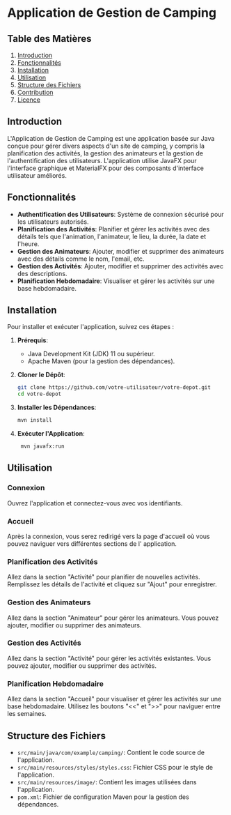 # Application de Gestion de Camping

## Table des Matières

1. [Introduction](#introduction)
2. [Fonctionnalités](#fonctionnalités)
3. [Installation](#installation)
4. [Utilisation](#utilisation)
5. [Structure des Fichiers](#structure-des-fichiers)
6. [Contribution](#contribution)
7. [Licence](#licence)

## Introduction

L'Application de Gestion de Camping est une application basée sur Java conçue pour gérer divers aspects d'un site de
camping, y compris la planification des activités, la gestion des animateurs et la gestion de l'authentification des
utilisateurs. L'application utilise JavaFX pour l'interface graphique et MaterialFX pour des composants d'interface
utilisateur améliorés.

## Fonctionnalités

- **Authentification des Utilisateurs**: Système de connexion sécurisé pour les utilisateurs autorisés.
- **Planification des Activités**: Planifier et gérer les activités avec des détails tels que l'animation, l'animateur,
  le lieu, la durée, la date et l'heure.
- **Gestion des Animateurs**: Ajouter, modifier et supprimer des animateurs avec des détails comme le nom, l'email, etc.
- **Gestion des Activités**: Ajouter, modifier et supprimer des activités avec des descriptions.
- **Planification Hebdomadaire**: Visualiser et gérer les activités sur une base hebdomadaire.

## Installation

Pour installer et exécuter l'application, suivez ces étapes :

1. **Prérequis**:
    - Java Development Kit (JDK) 11 ou supérieur.
    - Apache Maven (pour la gestion des dépendances).

2. **Cloner le Dépôt**:
   ```bash
   git clone https://github.com/votre-utilisateur/votre-depot.git
   cd votre-depot

3. **Installer les Dépendances**:
   ```bash
   mvn install

4. **Exécuter l'Application**:
   ```bash
    mvn javafx:run

## Utilisation

### Connexion

Ouvrez l'application et connectez-vous avec vos identifiants.

### Accueil

Après la connexion, vous serez redirigé vers la page d'accueil où vous pouvez naviguer vers différentes sections de l'
application.

### Planification des Activités

Allez dans la section "Activité" pour planifier de nouvelles activités.
Remplissez les détails de l'activité et cliquez sur "Ajout" pour enregistrer.

### Gestion des Animateurs

Allez dans la section "Animateur" pour gérer les animateurs.
Vous pouvez ajouter, modifier ou supprimer des animateurs.

### Gestion des Activités

Allez dans la section "Activité" pour gérer les activités existantes.
Vous pouvez ajouter, modifier ou supprimer des activités.

### Planification Hebdomadaire

Allez dans la section "Accueil" pour visualiser et gérer les activités sur une base hebdomadaire.
Utilisez les boutons "<<" et ">>" pour naviguer entre les semaines.

## Structure des Fichiers

- `src/main/java/com/example/camping/`: Contient le code source de l'application.
- `src/main/resources/styles/styles.css`: Fichier CSS pour le style de l'application.
- `src/main/resources/image/`: Contient les images utilisées dans l'application.
- `pom.xml`: Fichier de configuration Maven pour la gestion des dépendances.



